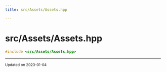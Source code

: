 ```yaml
---
title: src/Assets/Assets.hpp

---
```


# src/Assets/Assets.hpp




```cpp
#include <src/Assets/Assets.hpp>
```






-------------------------------

<sub>Updated on 2023-01-04</sub>
